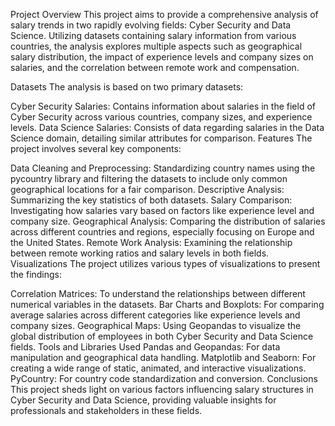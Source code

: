 Project Overview
This project aims to provide a comprehensive analysis of salary trends in two rapidly evolving fields: Cyber Security and Data Science. Utilizing datasets containing salary information from various countries, the analysis explores multiple aspects such as geographical salary distribution, the impact of experience levels and company sizes on salaries, and the correlation between remote work and compensation.

Datasets
The analysis is based on two primary datasets:

Cyber Security Salaries: Contains information about salaries in the field of Cyber Security across various countries, company sizes, and experience levels.
Data Science Salaries: Consists of data regarding salaries in the Data Science domain, detailing similar attributes for comparison.
Features
The project involves several key components:

Data Cleaning and Preprocessing: Standardizing country names using the pycountry library and filtering the datasets to include only common geographical locations for a fair comparison.
Descriptive Analysis: Summarizing the key statistics of both datasets.
Salary Comparison: Investigating how salaries vary based on factors like experience level and company size.
Geographical Analysis: Comparing the distribution of salaries across different countries and regions, especially focusing on Europe and the United States.
Remote Work Analysis: Examining the relationship between remote working ratios and salary levels in both fields.
Visualizations
The project utilizes various types of visualizations to present the findings:

Correlation Matrices: To understand the relationships between different numerical variables in the datasets.
Bar Charts and Boxplots: For comparing average salaries across different categories like experience levels and company sizes.
Geographical Maps: Using Geopandas to visualize the global distribution of employees in both Cyber Security and Data Science fields.
Tools and Libraries Used
Pandas and Geopandas: For data manipulation and geographical data handling.
Matplotlib and Seaborn: For creating a wide range of static, animated, and interactive visualizations.
PyCountry: For country code standardization and conversion.
Conclusions
This project sheds light on various factors influencing salary structures in Cyber Security and Data Science, providing valuable insights for professionals and stakeholders in these fields.
